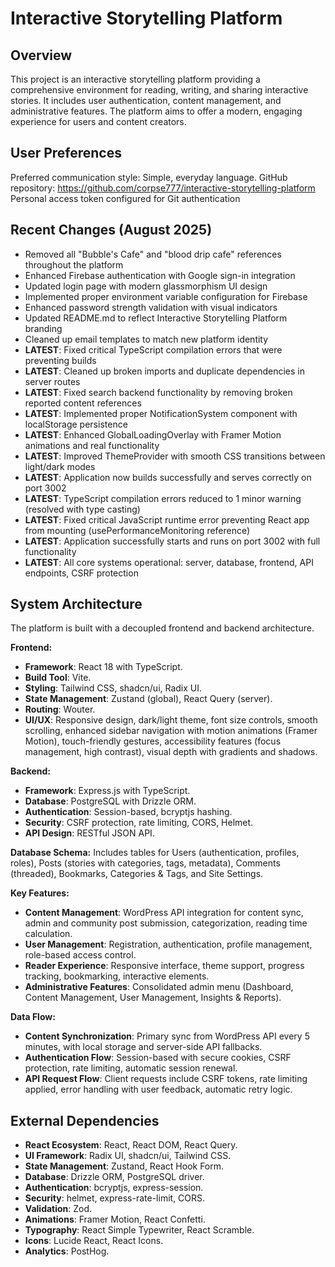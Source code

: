 # Interactive Storytelling Platform

## Overview
This project is an interactive storytelling platform providing a comprehensive environment for reading, writing, and sharing interactive stories. It includes user authentication, content management, and administrative features. The platform aims to offer a modern, engaging experience for users and content creators.

## User Preferences
Preferred communication style: Simple, everyday language.
GitHub repository: https://github.com/corpse777/interactive-storytelling-platform
Personal access token configured for Git authentication

## Recent Changes (August 2025)
- Removed all "Bubble's Cafe" and "blood drip cafe" references throughout the platform
- Enhanced Firebase authentication with Google sign-in integration
- Updated login page with modern glassmorphism UI design
- Implemented proper environment variable configuration for Firebase
- Enhanced password strength validation with visual indicators
- Updated README.md to reflect Interactive Storytelling Platform branding
- Cleaned up email templates to match new platform identity
- **LATEST**: Fixed critical TypeScript compilation errors that were preventing builds
- **LATEST**: Cleaned up broken imports and duplicate dependencies in server routes
- **LATEST**: Fixed search backend functionality by removing broken reported content references
- **LATEST**: Implemented proper NotificationSystem component with localStorage persistence
- **LATEST**: Enhanced GlobalLoadingOverlay with Framer Motion animations and real functionality
- **LATEST**: Improved ThemeProvider with smooth CSS transitions between light/dark modes
- **LATEST**: Application now builds successfully and serves correctly on port 3002
- **LATEST**: TypeScript compilation errors reduced to 1 minor warning (resolved with type casting)
- **LATEST**: Fixed critical JavaScript runtime error preventing React app from mounting (usePerformanceMonitoring reference)
- **LATEST**: Application successfully starts and runs on port 3002 with full functionality
- **LATEST**: All core systems operational: server, database, frontend, API endpoints, CSRF protection

## System Architecture
The platform is built with a decoupled frontend and backend architecture.

**Frontend:**
- **Framework**: React 18 with TypeScript.
- **Build Tool**: Vite.
- **Styling**: Tailwind CSS, shadcn/ui, Radix UI.
- **State Management**: Zustand (global), React Query (server).
- **Routing**: Wouter.
- **UI/UX**: Responsive design, dark/light theme, font size controls, smooth scrolling, enhanced sidebar navigation with motion animations (Framer Motion), touch-friendly gestures, accessibility features (focus management, high contrast), visual depth with gradients and shadows.

**Backend:**
- **Framework**: Express.js with TypeScript.
- **Database**: PostgreSQL with Drizzle ORM.
- **Authentication**: Session-based, bcryptjs hashing.
- **Security**: CSRF protection, rate limiting, CORS, Helmet.
- **API Design**: RESTful JSON API.

**Database Schema:**
Includes tables for Users (authentication, profiles, roles), Posts (stories with categories, tags, metadata), Comments (threaded), Bookmarks, Categories & Tags, and Site Settings.

**Key Features:**
- **Content Management**: WordPress API integration for content sync, admin and community post submission, categorization, reading time calculation.
- **User Management**: Registration, authentication, profile management, role-based access control.
- **Reader Experience**: Responsive interface, theme support, progress tracking, bookmarking, interactive elements.
- **Administrative Features**: Consolidated admin menu (Dashboard, Content Management, User Management, Insights & Reports).

**Data Flow:**
- **Content Synchronization**: Primary sync from WordPress API every 5 minutes, with local storage and server-side API fallbacks.
- **Authentication Flow**: Session-based with secure cookies, CSRF protection, rate limiting, automatic session renewal.
- **API Request Flow**: Client requests include CSRF tokens, rate limiting applied, error handling with user feedback, automatic retry logic.

## External Dependencies
- **React Ecosystem**: React, React DOM, React Query.
- **UI Framework**: Radix UI, shadcn/ui, Tailwind CSS.
- **State Management**: Zustand, React Hook Form.
- **Database**: Drizzle ORM, PostgreSQL driver.
- **Authentication**: bcryptjs, express-session.
- **Security**: helmet, express-rate-limit, CORS.
- **Validation**: Zod.
- **Animations**: Framer Motion, React Confetti.
- **Typography**: React Simple Typewriter, React Scramble.
- **Icons**: Lucide React, React Icons.
- **Analytics**: PostHog.